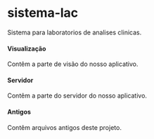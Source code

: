 # sistema-lac
Sistema para laboratorios de analises clinicas.

#### Visualização
Contêm a parte de visão do nosso aplicativo.

#### Servidor
Contêm a parte do servidor do nosso aplicativo.

#### Antigos
Contêm arquivos antigos deste projeto.
